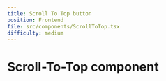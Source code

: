 ```yaml
---
title: Scroll To Top button
position: Frontend
file: src/components/ScrollToTop.tsx
difficulty: medium
---
```


# Scroll-To-Top component
